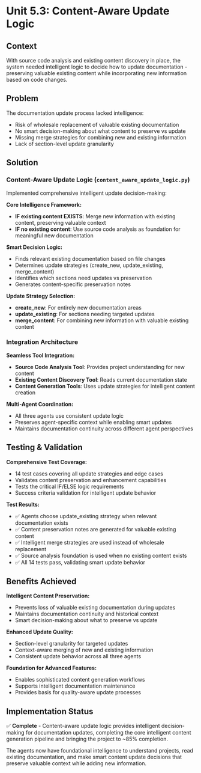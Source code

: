 # Unit 5.3: Content-Aware Update Logic

## Context

With source code analysis and existing content discovery in place, the system needed intelligent logic to decide how to update documentation - preserving valuable existing content while incorporating new information based on code changes.

## Problem

The documentation update process lacked intelligence:
- Risk of wholesale replacement of valuable existing documentation
- No smart decision-making about what content to preserve vs update
- Missing merge strategies for combining new and existing information
- Lack of section-level update granularity

## Solution

### Content-Aware Update Logic (`content_aware_update_logic.py`)

Implemented comprehensive intelligent update decision-making:

**Core Intelligence Framework:**
- **IF existing content EXISTS**: Merge new information with existing content, preserving valuable context
- **IF no existing content**: Use source code analysis as foundation for meaningful new documentation

**Smart Decision Logic:**
- Finds relevant existing documentation based on file changes
- Determines update strategies (create_new, update_existing, merge_content)
- Identifies which sections need updates vs preservation
- Generates content-specific preservation notes

**Update Strategy Selection:**
- **create_new**: For entirely new documentation areas
- **update_existing**: For sections needing targeted updates
- **merge_content**: For combining new information with valuable existing content

### Integration Architecture

**Seamless Tool Integration:**
- **Source Code Analysis Tool**: Provides project understanding for new content
- **Existing Content Discovery Tool**: Reads current documentation state
- **Content Generation Tools**: Uses update strategies for intelligent content creation

**Multi-Agent Coordination:**
- All three agents use consistent update logic
- Preserves agent-specific context while enabling smart updates
- Maintains documentation continuity across different agent perspectives

## Testing & Validation

**Comprehensive Test Coverage:**
- 14 test cases covering all update strategies and edge cases
- Validates content preservation and enhancement capabilities
- Tests the critical IF/ELSE logic requirements
- Success criteria validation for intelligent update behavior

**Test Results:**
- ✅ Agents choose update_existing strategy when relevant documentation exists
- ✅ Content preservation notes are generated for valuable existing content
- ✅ Intelligent merge strategies are used instead of wholesale replacement
- ✅ Source analysis foundation is used when no existing content exists
- ✅ All 14 tests pass, validating smart update behavior

## Benefits Achieved

**Intelligent Content Preservation:**
- Prevents loss of valuable existing documentation during updates
- Maintains documentation continuity and historical context
- Smart decision-making about what to preserve vs update

**Enhanced Update Quality:**
- Section-level granularity for targeted updates
- Context-aware merging of new and existing information
- Consistent update behavior across all three agents

**Foundation for Advanced Features:**
- Enables sophisticated content generation workflows
- Supports intelligent documentation maintenance
- Provides basis for quality-aware update processes

## Implementation Status

✅ **Complete** - Content-aware update logic provides intelligent decision-making for documentation updates, completing the core intelligent content generation pipeline and bringing the project to ~85% completion.

The agents now have foundational intelligence to understand projects, read existing documentation, and make smart content update decisions that preserve valuable context while adding new information.